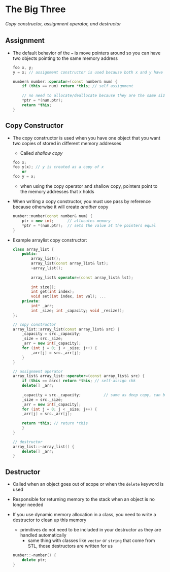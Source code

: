 # The Big Three

###### Copy constructor, assignment operator, and destructor



## Assignment

- The default behavior of the `=` is move pointers around so you can have two objects pointing to the same memory address

    ```c++
    foo x, y;
    y = x; // assignment constructor is used because both x and y have already been declared
    
    number& number::operator=(const number& num) {
        if (this == num) return *this; // self assignment
        
        // no need to allocate/deallocate because they are the same size
        *ptr = *(num.ptr);
        return *this;
    }
    ```

## Copy Constructor

- The copy constructor is used when you have one object that you want two copies of stored in different memory addresses

    - Called *shallow copy*

    ```c++
    foo x;
    foo y(x); // y is created as a copy of x
    	or
    foo y = x;
    ```
    - when using the copy operator and shallow copy, pointers point to the memory addresses that x holds

- When writing a copy constructor, you must use pass by reference because otherwise it will create *another* copy

    ```c++
    number::number(const number& num) {
        ptr = new int; 		// allocates memory
        *ptr = *(num.ptr); 	// sets the value at the pointers equal
    }
    ```

- Example arraylist copy constructor:

    ```c++
    class array_list { 
        public:
    		array_list();
        	array_list(const array_list& lst); 
        	~array_list();
        
    		array_list& operator=(const array_list& lst);
        
    		int size();
    		int get(int index);
    		void set(int index, int val); ...
    	private:
    	    int* _arr;
    		int _size; int _capacity; void _resize();
    };
    
    // copy constructor
    array_list::array_list(const array_list& src) {
        _capacity = src._capacity;
        _size = src._size;
        _arr = new int[_capacity];
        for (int j = 0; j < _size; j++) {
        	_arr[j] = src._arr[j];
        }
    }
    
    // assignment operator
    array_list& array_list::operator=(const array_list& src) {
        if (this == &src) return *this; // self-assign chk
        delete[] _arr;
        
        _capacity = src._capacity;			// same as deep copy, can be refactored
        _size = src._size;
        _arr = new int[_capacity];
        for (int j = 0; j < _size; j++) {
        _arr[j] = src._arr[j];
            
        return *this; // return *this
        }
    }
    
    // destructor
    array_list::~array_list() { 
        delete[] _arr;
    }
    ```

    

## Destructor

- Called when an object goes out of scope or when the `delete` keyword is used

- Responsible for returning memory to the stack when an object is no longer needed

- If you use dynamic memory allocation in a class, you need to write a destructor to clean up this memory

    - primitives do not need to be included in your destructor as they are handled automatically
        - same thing with classes like `vector` or `string` that come from STL, those destructors are written for us

    ```c++
    number::~number() { 
        delete ptr;
    }
    ```

    